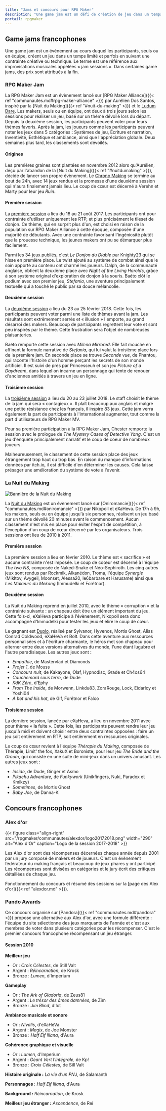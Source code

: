 ```yaml
---
title: "Jams et concours pour RPG Maker"
description: "Une game jam est un défi de création de jeu dans un temps limité et parfois sous une contrainte. Découvrez les plus grandes game jams de la communauté RPG Maker."
portail: rpgmaker
---
```


## Game jams francophones

Une game jam est un évènement au cours duquel les participants, seuls ou en équipe, créent un jeu dans un temps limité et parfois en suivant une contrainte créative ou technique. Le terme est une référence aux improvisations musicales appelées « jam sessions ». Dans certaines game jams, des prix sont attribués à la fin.

### RPG Maker Jam

La RPG Maker Jam est un évènement lancé sur [RPG Maker Alliance]({{< ref "communautes.md#rpg-maker-alliance" >}}) par Aurélien Dos Santos, inspiré par la [Nuit du Making]({{< ref "#nuit-du-making" >}}) et le [Ludum Dare](https://fr.wikipedia.org/wiki/Ludum_Dare). Les makers, seuls ou en équipe, ont deux à trois jours selon les sessions pour réaliser un jeu, basé sur un thème dévoilé lors du départ. Depuis la deuxième session, les participants peuvent voter pour leurs thèmes favoris. Après la jam, les joueurs comme les participants peuvent noter les jeux dans 5 catégories : Systèmes de jeu, Écriture et narration, Inventivité, Esthétique et ambiance, ainsi que l'appréciation globale. Deux semaines plus tard, les classements sont dévoilés.

#### Origines

Les premières graines sont plantées en novembre 2012 alors qu'Aurélien, déçu par l'abandon de la [Nuit du Making]({{< ref "#nuitdumaking" >}}), décide de lancer son propre évènement. Le [Chrono Making](https://chronomaking.wordpress.com/) se termine au bout de 24h, avec 14 jeux rendus et la promesse d'une deuxième session qui n'aura finalement jamais lieu. Le coup de cœur est décerné à Verehn et Marty pour leur jeu *Ruin*.

#### Première session

La [première session](https://itch.io/jam/rpgmakerjam) a lieu du 18 au 21 août 2017. Les participants ont pour contrainte d'utiliser uniquement les RTP, et plus précisément le tileset de donjon. Ce thème, qui en surprit plus d'un, est choisi en raison de la population sur RPG Maker Alliance à cette époque, composée d'une majorité de débutants. Avec une contrainte favorisant l'ingéniosité plutôt que la prouesse technique, les jeunes makers ont pu se démarquer plus facilement.

Parmi les 34 jeux publiés, c'est *Le Donjon du Diable* par Knighty23 qui se hisse en première place. Le twist ajouté au système de combat ainsi que le soin apporté au contenu ont charmé les joueurs. Dalph, de la communauté anglaise, obtient la deuxième place avec *Night of the Living Harolds*, grâce à son système original d'exploration de donjon à la souris. Baéto clôt le podium avec son premier jeu, *Stefania*, une aventure principalement textuelle qui a touché le public par sa douce mélancolie.

#### Deuxième session

La [deuxième session](https://itch.io/jam/rpgmakerjam2) a lieu du 23 au 25 février 2018. Cette fois, les participants peuvent voter parmi une liste de thèmes avant la jam. Les résultats sont extrêmement serrés et « illusion » l'emporte, au grand désarroi des makers. Beaucoup de participants regrettent leur vote et sont peu inspirés par le thème. Cette frustration sera l'objet de nombreuses plaisanteries.

Baéto remporte cette session avec *Milena Mirrored*. Elle fait mouche en affinant la formule narrative de *Stefania*, qui lui valut la troisième place lors de la première jam. En seconde place se trouve *Seconde vue*, de Phantou, qui raconte l'histoire d'un homme perçant les secrets de son monde artificiel. Il est suivi de près par Princesseuh et son jeu *Picture of a Daydream*, dans lequel on incarne un personnage qui tente de renouer d'anciennes amitiés à travers un jeu en ligne.

#### Troisième session

La [troisième session](https://itch.io/jam/rpgmakerjam3) a lieu du 20 au 23 juillet 2018. Le staff choisit le thème de la jam qui sera « contagieux ». Il plaît beaucoup aux anglais et malgré une petite résistance chez les français, il inspire 83 jeux. Cette jam verra également la part de participants à l'international augmenter, tout comme la part d'utilisateurs de RPG Maker MV.

Pour sa première participation à la RPG Maker Jam, Chester remporte la session avec le prologue de *The Mystery Cases of Detective Yang*. C'est un jeu d'enquête principalement narratif et le coup de coeur de nombreux joueurs.

Malheureusement, le classement de cette session place des jeux étrangement trop haut ou trop bas. En raison du manque d'informations données par itch.io, il est difficile d'en déterminer les causes. Cela laisse présager une amélioration du système de vote à l'avenir.

### La Nuit du Making

![Bannière de la Nuit du Making](/rpgmaker/concours/lanuitdumaking.png)

La [Nuit du Making](http://nuitdumaking.blogspot.fr/) est un évènement lancé sur [Oniromancie]({{< ref "communautes.md#oniromancie" >}}) par Nikopoll et eXaHeva. De 17h à 9h, les makers, seuls ou en équipe jusqu'à six personnes, réalisent un jeu basé sur un thème dévoilé 20 minutes avant le commencement. Aucun classement n'est mis en place pour éviter l'esprit de compétition, à l'exception d'un coup de cœur décerné par les organisateurs. Trois sessions ont lieu de 2010 à 2011.

#### Première session

La première session a lieu en février 2010. Le thème est « sacrifice » et aucune contrainte n'est imposée. Le coup de coœur est décerné à l'équipe *The two NS*, composée de Naked-Snake et Néo-Sephiroth. Les cinq autres jeux sont rendus par Rockmik, Alkanédon, Troma, l'équipe *Synergie* (Mikltov, Avygeil, Moonset, Alessa20, le6barbare et Harusame) ainsi que *Les Makeurs du Mekong* (Immudelki et Forêtnor).

#### Deuxième session

La Nuit du Making reprend en juillet 2010, avec le thème « corruption » et la contrainte suivante : un chapeau doit être un élément important du jeu. Cette fois-ci, eXaHeva participe à l'évènement, Nikopoll sera donc accompagné d'Immudelki pour tester les jeux et élire le coup de cœur.

Le gagnant est [Duplo](https://www.alexdor.info/?p=jeu&id=373), réalisé par Sylvanor, Hyvenos, Mortis Ghost, Alias Conrad Coldwood, eXaHeVa et Bolt. Dans cette aventure aux ressources personnalisées et à l'écriture charmante, le héros met son chapeau pour alterner entre deux versions alternatives du monde, l'une étant lugubre et l'autre paradisiaque. Les autres jeux sont :

- *Empathie*, de Mastervlad et Diamonds
- *Projet 1*, de Mouss
- *Concours nuit*, de Kakayone, Olaf, Hypnodisc, Grade et Ch4os64
- *Cauchemard sous terre*, de Dude
- *KdK Zéro*, d'Ephy
- *From The Inside*, de Morwenn, Linkdu83, ZoraRouge, Lock, Eidarloy et Yoshi04
- *A bot and his hat*, de Gif, Forêtnor et Falco

#### Troisième session

La dernière session, lancée par eXaHeva, a lieu en novembre 2011 avec pour thème « la fuite ». Cette fois, les participants peuvent rendre leur jeu jusqu'à midi et doivent choisir entre deux contraintes opposées : faire un jeu soit entièrement en RTP, soit entièrement en ressources originales.

Le coup de cœur revient à l'équipe *Thérapie du Making*, composée de Thérapie, Limit' the fox, XakuX et Boroniste, pour leur jeu *The Bride and the Groom*, qui consiste en une suite de mini-jeux dans un univers amusant. Les autres jeux sont :

- *Inside*, de Dude, Ginger et Asmo
- *Pikachu Adventure*, de *Funkywork* (Unikfingers, Nuki, Paradox et Kmikzy)
- *Sometimes*, de Mortis Ghost
- *Baby Joe*, de Danna-K

## Concours francophones

### Alex d'or

{{< figure class="align-right" src="/rpgmaker/communautes/alexdor/logo20172018.png" width="290" alt="Alex d'Or" caption="Logo de la session 2017-2018" >}}

Les Alex d'or sont des récompenses décernées chaque année depuis 2001 par un jury composé de makers et de joueurs. C'est un évènement fédérateur du making français et beaucoup de jeux phares y ont participé. Les récompenses sont divisées en catégories et le jury écrit des critiques détaillées de chaque jeu.

Fonctionnement du concours et résumé des sessions sur la [page des Alex d'or]({{< ref "alexdor.md" >}}).

### Pando Awards

Ce concours organisé sur [Pandora]({{< ref "communautes.md#pandora" >}}) propose une alternative aux Alex d'or, avec une formule différente : l'équipe du site sélectionne des jeux marquants de l'année et c'est aux membres de voter dans plusieurs catégories pour les récompenser. C'est le premier concours francophone récompensant un jeu étranger.

#### Session 2010

**Meilleur jeu**

- Or : *Croix Célestes*, de Still Valt
- Argent : *Réincarnation*, de Krosk
- Bronze : *Lumen*, d'Imperium

**Gameplay**

- Or : *The Ark of Gladoria*, de Zeus81
- Argent : *Le trésor des âmes damnées*, de Zim
- Bronze : *Jim Blind*, d'Iot

**Ambiance musicale et sonore**

- Or : *Nivalis*, d'eXaHeVa
- Argent : *Magix*, de Joe Monster
- Bronze : *Half Elf Iliana*, d'Aura

**Cohérence graphique et visuelle**

- Or : *Lumen*, d'Imperium
- Argent : *Géant Vert l'intégrale*, de Kp!
- Bronze : *Croix Célestes*, de Sill Valt

**Histoire originale :** *La vie d'un PNJ*, de Salamanth

**Personnages :** *Half Elf Iliana*, d'Aura

**Background :** *Réincarnation*, de Krosk

**Meilleur jeu étranger :** *Ascendence*, de Rei
